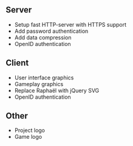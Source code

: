 ## Server ##

  * Setup fast HTTP-server with HTTPS support
  * Add password authentication
  * Add data compression
  * OpenID authentication

## Client ##

  * User interface graphics
  * Gameplay graphics
  * Replace Raphaël with jQuery SVG
  * OpenID authentication

## Other ##

  * Project logo
  * Game logo